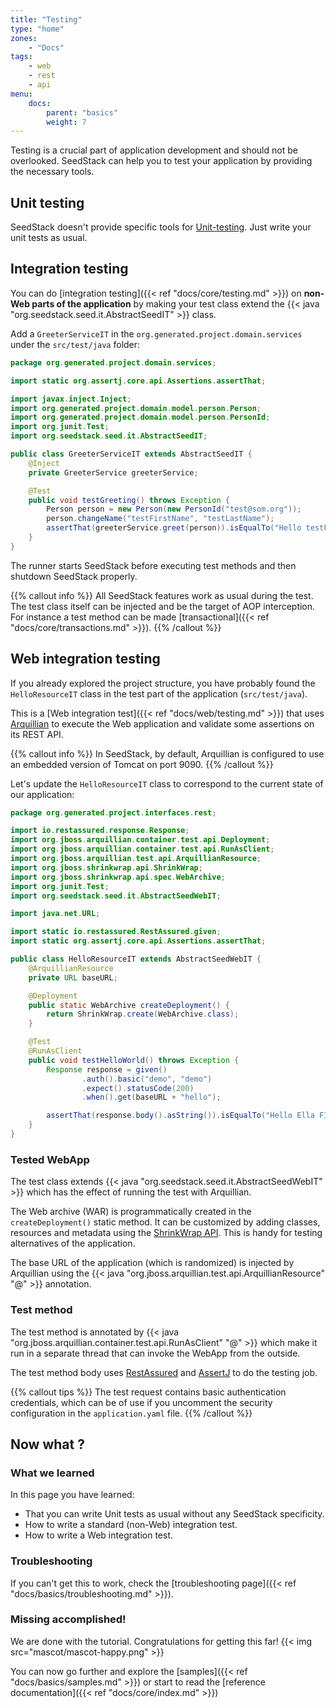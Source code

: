 ```yaml
---
title: "Testing"
type: "home"
zones:
    - "Docs"
tags:
    - web
    - rest
    - api
menu:
    docs:
        parent: "basics"
        weight: 7
---
```


Testing is a crucial part of application development and should not be overlooked. SeedStack can help you to test
your application by providing the necessary tools.

## Unit testing

SeedStack doesn't provide specific tools for [Unit-testing](https://en.wikipedia.org/wiki/Unit_testing).
Just write your unit tests as usual.

## Integration testing

You can do [integration testing]({{< ref "docs/core/testing.md" >}}) on **non-Web parts of the application** by making 
your test class extend the {{< java "org.seedstack.seed.it.AbstractSeedIT" >}} class. 

Add a `GreeterServiceIT` in the `org.generated.project.domain.services` under the `src/test/java` folder:

```java
package org.generated.project.domain.services;

import static org.assertj.core.api.Assertions.assertThat;

import javax.inject.Inject;
import org.generated.project.domain.model.person.Person;
import org.generated.project.domain.model.person.PersonId;
import org.junit.Test;
import org.seedstack.seed.it.AbstractSeedIT;

public class GreeterServiceIT extends AbstractSeedIT {
    @Inject
    private GreeterService greeterService;

    @Test
    public void testGreeting() throws Exception {
        Person person = new Person(new PersonId("test@som.org"));
        person.changeName("testFirstName", "testLastName");
        assertThat(greeterService.greet(person)).isEqualTo("Hello testFirstName testLastName!");
    }
}
```

The runner starts SeedStack before executing test methods and then shutdown SeedStack properly. 

{{% callout info %}}
All SeedStack features work as usual during the test. The test class itself can be injected and be the target of AOP
interception. For instance a test method can be made [transactional]({{< ref "docs/core/transactions.md" >}}).
{{% /callout %}}


## Web integration testing

If you already explored the project structure, you have probably found the `HelloResourceIT` class in the test
part of the application (`src/test/java`).

This is a [Web integration test]({{< ref "docs/web/testing.md" >}}) that uses [Arquillian](http://arquillian.org/) to
execute the Web application and validate some assertions on its REST API.

{{% callout info %}}
In SeedStack, by default, Arquillian is configured to use an embedded version of Tomcat on port 9090.
{{% /callout %}}


Let's update the `HelloResourceIT` class to correspond to the current state of our application:

```java
package org.generated.project.interfaces.rest;

import io.restassured.response.Response;
import org.jboss.arquillian.container.test.api.Deployment;
import org.jboss.arquillian.container.test.api.RunAsClient;
import org.jboss.arquillian.test.api.ArquillianResource;
import org.jboss.shrinkwrap.api.ShrinkWrap;
import org.jboss.shrinkwrap.api.spec.WebArchive;
import org.junit.Test;
import org.seedstack.seed.it.AbstractSeedWebIT;

import java.net.URL;

import static io.restassured.RestAssured.given;
import static org.assertj.core.api.Assertions.assertThat;

public class HelloResourceIT extends AbstractSeedWebIT {
    @ArquillianResource
    private URL baseURL;

    @Deployment
    public static WebArchive createDeployment() {
        return ShrinkWrap.create(WebArchive.class);
    }

    @Test
    @RunAsClient
    public void testHelloWorld() throws Exception {
        Response response = given()
                .auth().basic("demo", "demo")
                .expect().statusCode(200)
                .when().get(baseURL + "hello");

        assertThat(response.body().asString()).isEqualTo("Hello Ella FITZGERALD!");
    }
}
```

### Tested WebApp

The test class extends {{< java "org.seedstack.seed.it.AbstractSeedWebIT" >}} which has the effect of running the test
with Arquillian.

The Web archive (WAR) is programmatically created in the `createDeployment()` static method. It can be customized by adding
classes, resources and metadata using the [ShrinkWrap API](http://arquillian.org/guides/shrinkwrap_introduction/). This is
handy for testing alternatives of the application.

The base URL of the application (which is randomized) is injected by Arquillian using the
 {{< java "org.jboss.arquillian.test.api.ArquillianResource" "@" >}} annotation.

### Test method

The test method is annotated by {{< java "org.jboss.arquillian.container.test.api.RunAsClient" "@" >}} which make it
run in a separate thread that can invoke the WebApp from the outside.

The test method body uses [RestAssured](http://rest-assured.io/) and [AssertJ](http://joel-costigliola.github.io/assertj/)
to do the testing job.

{{% callout tips %}}
The test request contains basic authentication credentials, which can be of use if you uncomment the security configuration
in the `application.yaml` file.
{{% /callout %}}

## Now what ?

### What we learned

In this page you have learned:

* That you can write Unit tests as usual without any SeedStack specificity.
* How to write a standard (non-Web) integration test.
* How to write a Web integration test.

### Troubleshooting

If you can't get this to work, check the [troubleshooting page]({{< ref "docs/basics/troubleshooting.md" >}}).

### Missing accomplished!

We are done with the tutorial. Congratulations for getting this far!
{{< img src="mascot/mascot-happy.png" >}}

You can now go further and explore the [samples]({{< ref "docs/basics/samples.md" >}}) or start to 
read the [reference documentation]({{< ref "docs/core/index.md" >}})

